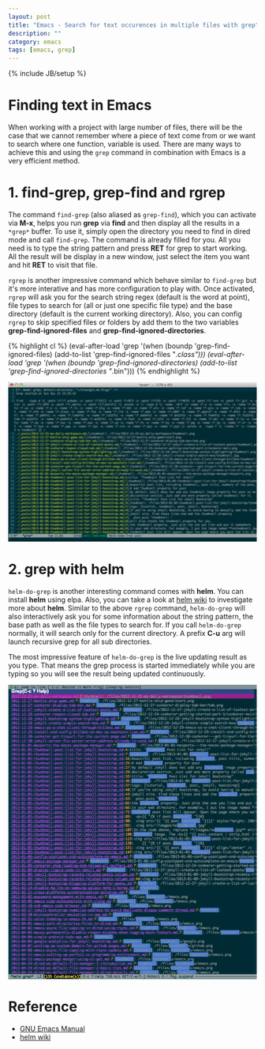 ```yaml
---
layout: post
title: "Emacs - Search for text occurences in multiple files with grep"
description: ""
category: emacs
tags: [emacs, grep]
---
```

{% include JB/setup %}

# Finding text in Emacs

When working with a project with large number of files, there will be the case
that we cannot remember where a piece of text come from or we want to search
where one function, variable is used. There are many ways to achieve this and
using the `grep` command in combination with Emacs is a very efficient method.

# 1. find-grep, grep-find and rgrep

The command `find-grep` (also aliased as `grep-find`), which you can activate
via **M-x**, helps you run **grep** via **find** and then display all the
results in a `*grep*` buffer. To use it, simply open the directory you need
to find in dired mode and call `find-grep`. The command is already filled for
you. All you need is to type the string pattern and press **RET** for grep to
start working. All the result will be display in a new window, just select the
item you want and hit **RET** to visit that file.

`rgrep` is another impressive command which behave similar to `find-grep` but it's
more interative and has more configuration to play with. Once activated, `rgrep`
will ask you for the search string regex (default is the word at point), file
types to search for (all or just one specific file type) and the base directory
(default is the current working directory). Also, you can config `rgrep` to
skip specified files or folders by add them to the two variables
**grep-find-ignored-files** and **grep-find-ignored-directories**.

<!-- more -->

{% highlight cl %}
(eval-after-load 'grep
  '(when (boundp 'grep-find-ignored-files)
     (add-to-list 'grep-find-ignored-files "*.class")))
(eval-after-load 'grep
  '(when (boundp 'grep-find-ignored-directories)
     (add-to-list 'grep-find-ignored-directories "*.bin")))
{% endhighlight %}

<a href="/files/2013-12-22-emacs-search-for-text-occurences-with-grep/rgrep.png" target="_blank"><img src="/files/2013-12-22-emacs-search-for-text-occurences-with-grep/rgrep.png" style="width:600px;display:block;margin-left:auto;margin-right:auto;" /></a>

# 2. grep with helm

`helm-do-grep` is another interesting command comes with **helm**. You can
install **helm** using elpa. Also, you can take a look at
[helm wiki](https://github.com/emacs-helm/helm/wiki#wiki-grep) to investigate
more about **helm**. Similar to the above `rgrep` command, `helm-do-grep` will
also interactively ask you for some information about the string pattern, the
base path as well as the file types to search for. If you call `helm-do-grep`
normally, it will search only for the current directory. A prefix **C-u** arg
will launch recursive grep for all sub directories.

The most impressive feature of `helm-do-grep` is the live updating result as you
type. That means the grep process is started immediately while you are typing so
you will see the result being updated continuously.

<a href="/files/2013-12-22-emacs-search-for-text-occurences-with-grep/helm.png" target="_blank"><img src="/files/2013-12-22-emacs-search-for-text-occurences-with-grep/helm.png" style="width:600px;display:block;margin-left:auto;margin-right:auto;" /></a>

# Reference
* [GNU Emacs Manual](http://www.gnu.org/software/emacs/manual/html_node/emacs/Grep-Searching.html)
* [helm wiki](https://github.com/emacs-helm/helm/wiki#wiki-grep)
